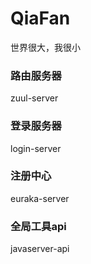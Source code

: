 # QiaFan
世界很大，我很小

### 路由服务器

zuul-server

### 登录服务器

login-server

### 注册中心

euraka-server

### 全局工具api

javaserver-api